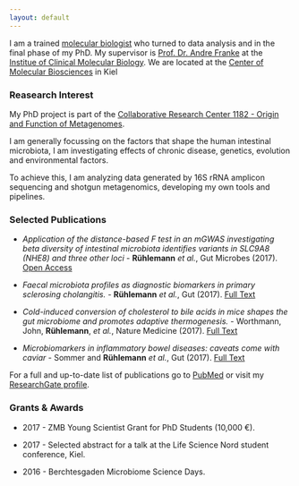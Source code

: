 ```yaml
---
layout: default
---
```


I am a trained [molecular biologist](http://www.medlife.uni-kiel.de/en?set_language=en) who turned to data analysis and in the final phase of my PhD. My supervisor is 
[Prof. Dr. Andre Franke](http://www.ikmb.uni-kiel.de/research/genetics-bioinformatics) at the [Institue of Clinical Molecular Biology](http://www.ikmb.uni-kiel.de).
We are located at the [Center of Molecular Biosciences](http://www.zmb.uni-kiel.de) in Kiel

### [](#RI)Reasearch Interest

My PhD project is part of the [Collaborative Research Center 1182 - Origin and Function of Metagenomes](http://www.metagenome-research.com).

I am generally focussing on the factors that shape the human intestinal microbiota, I am investigating effects of chronic disease, genetics, evolution and environmental factors.

To achieve this, I am analyzing data generated by 16S rRNA amplicon sequencing and shotgun metagenomics, developing my own tools and pipelines.

### [](#SP)Selected Publications
*	_Application of the distance-based F test in an mGWAS investigating beta diversity of intestinal microbiota identifies variants in SLC9A8 (NHE8) and three other loci_ - **Rühlemann** _et al._, Gut Microbes (2017). [Open Access](http://www.tandfonline.com/doi/full/10.1080/19490976.2017.1356979) 

*	_Faecal microbiota profiles as diagnostic biomarkers in primary sclerosing cholangitis._ - **Rühlemann** _et al._, Gut (2017). [Full Text](http://gut.bmj.com/content/66/4/753.long)

*	_Cold-induced conversion of cholesterol to bile acids in mice shapes the gut microbiome and promotes adaptive thermogenesis._ - Worthmann, John, **Rühlemann**, _et al._, Nature Medicine (2017). [Full Text](http://dx.doi.org/10.1038/nm.4357)

*	_Microbiomarkers in inflammatory bowel diseases: caveats come with caviar_ - Sommer and **Rühlemann** _et al._, Gut (2017). [Full Text](http://gut.bmj.com/content/66/10/1734.long)

For a full and up-to-date list of publications go to [PubMed](https://www.ncbi.nlm.nih.gov/pubmed/?term=Rühlemann%20MC%5BAuthor%5D&cauthor=true&cauthor_uid=28816579) or visit my [ResearchGate profile](http://www.researchgate.net/profile/Malte_Ruehlemann).

### [](#SP)Grants & Awards
*	2017 - ZMB Young Scientist Grant for PhD Students (10,000 €).

*	2017 - Selected abstract for a talk at the Life Science Nord student conference, Kiel.

*	2016 - Berchtesgaden Microbiome Science Days.
